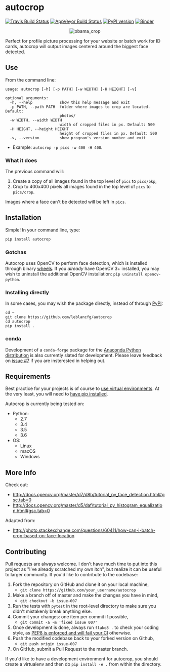 # autocrop
[![Travis Build Status](https://img.shields.io/travis/leblancfg/autocrop.svg)](https://travis-ci.org/leblancfg/autocrop) [![AppVeyor Build Status](https://img.shields.io/appveyor/ci/leblancfg/autocrop.svg?label=%22Windows%22)](https://ci.appveyor.com/project/leblancfg/autocrop/branch/master) [![PyPI version](https://badge.fury.io/py/autocrop.svg)](https://badge.fury.io/py/autocrop) [![Binder](https://mybinder.org/badge.svg)](https://mybinder.org/v2/gh/leblancfg/autocrop/master)

<p align="center"><img title="obama_crop" src="https://cloud.githubusercontent.com/assets/15659410/10975709/3e38de48-83b6-11e5-8885-d95da758ca17.png"></p>

Perfect for profile picture processing for your website or batch work for ID cards, autocrop will output images centered around the biggest face detected.

## Use
From the command line:

    usage: autocrop [-h] [-p PATH] [-w WIDTH] [-H HEIGHT] [-v]

    optional arguments:
      -h, --help            show this help message and exit
      -p PATH, --path PATH  folder where images to crop are located. Default:
                            photos/
      -w WIDTH, --width WIDTH
                            width of cropped files in px. Default: 500
      -H HEIGHT, --height HEIGHT
                            height of cropped files in px. Default: 500
      -v, --version         show program's version number and exit

* Example: `autocrop -p pics -w 400 -H 400`.

### What it does
The previous command will:
1. Create a copy of all images found in the top level of `pics` to `pics/bkp`,
2. Crop to 400x400 pixels all images found in the top level of `pics` to `pics/crop`.
    
Images where a face can't be detected will be left in `pics`.

## Installation
Simple! In your command line, type:

~~~python
pip install autocrop
~~~

### Gotchas
Autocrop uses OpenCV to perform face detection, which is installed through binary [wheels](http://pythonwheels.com/). If you *already* have OpenCV 3+ installed, you may wish to uninstall the additional OpenCV installation: `pip uninstall opencv-python`.

### Installing directly
In some cases, you may wish the package directly, instead of through [PyPI](https://pypi.python.org/pypi):

~~~
cd ~
git clone https://github.com/leblancfg/autocrop
cd autocrop
pip install .
~~~

### conda
Development of a `conda-forge` package for the [Anaconda Python distribution](https://www.anaconda.com/download/) is also currently slated for development. Please leave feedback on [issue #7](https://github.com/leblancfg/autocrop/issues/7) if you are insterested in helping out.

## Requirements
Best practice for your projects is of course to [use virtual environments](http://docs.python-guide.org/en/latest/dev/virtualenvs/). At the very least, you will need to [have pip installed](https://pip.pypa.io/en/stable/installing/).

Autocrop is currently being tested on:
* Python:
    - 2.7
    - 3.4
    - 3.5
    - 3.6
* OS:
    - Linux
    - macOS
    - Windows    
    
## More Info
Check out:
* http://docs.opencv.org/master/d7/d8b/tutorial_py_face_detection.html#gsc.tab=0
* http://docs.opencv.org/master/d5/daf/tutorial_py_histogram_equalization.html#gsc.tab=0

Adapted from:
* http://photo.stackexchange.com/questions/60411/how-can-i-batch-crop-based-on-face-location

## Contributing
Pull requests are always welcome. I don't have much time to put into this project as "I've already scratched my own itch", but realize it can be useful to larger community. If you'd like to contribute to the codebase:

1. Fork the repository on GitHub and clone it on your local machine,
    * `git clone https://github.com/your_username/autocrop`
2. Make a branch off of master and make the changes you have in mind,
    * `git checkout -b issue-007`
3. Run the tests with `pytest` in the root-level directory to make sure you didn't mistakenly break anything else.
4. Commit your changes: one item per commit if possible,
    * `git commit -a -m 'fixed issue 007'`
5. Once development is done, always run `flake8 .` to check your coding style, as [PEP8 is enforced and will fail your CI](https://www.caktusgroup.com/blog/2015/08/15/making-clean-code-part-your-build-process/) otherwise.
6. Push the modified codebase back to your forked version on Github,
    * `git push origin issue-007`
7. On GitHub, submit a Pull Request to the master branch.

If you'd like to have a development environment for autocrop, you should create a virtualenv and then do `pip install -e .` from within the directory.
